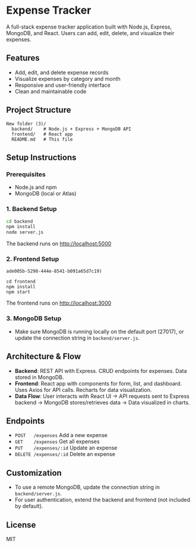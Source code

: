 # Expense Tracker

A full-stack expense tracker application built with Node.js, Express, MongoDB, and React. Users can add, edit, delete, and visualize their expenses.

## Features
- Add, edit, and delete expense records
- Visualize expenses by category and month
- Responsive and user-friendly interface
- Clean and maintainable code

## Project Structure
```
New folder (3)/
  backend/    # Node.js + Express + MongoDB API
  frontend/   # React app
  README.md   # This file
```

## Setup Instructions

### Prerequisites
- Node.js and npm
- MongoDB (local or Atlas)

### 1. Backend Setup
```bash
cd backend
npm install
node server.js
```
The backend runs on [http://localhost:5000](http://localhost:5000)

### 2. Frontend Setup
```bash![Screenshot 2025-06-25 221242](https://github.com/user-attachments/assets/9![Screenshot 2025-06-25 221255](https://github.com/user-attachments/assets/067dfaf8-3563-4990-ae73-f3e6d7a71314)
ade005b-5298-444e-8541-b091a65d7c19)

cd frontend
npm install
npm start
```
The frontend runs on [http://localhost:3000](http://localhost:3000)

### 3. MongoDB Setup
- Make sure MongoDB is running locally on the default port (27017), or update the connection string in `backend/server.js`.

## Architecture & Flow
- **Backend**: REST API with Express. CRUD endpoints for expenses. Data stored in MongoDB.
- **Frontend**: React app with components for form, list, and dashboard. Uses Axios for API calls. Recharts for data visualization.
- **Data Flow**: User interacts with React UI → API requests sent to Express backend → MongoDB stores/retrieves data → Data visualized in charts.

## Endpoints
- `POST   /expenses`   Add a new expense
- `GET    /expenses`   Get all expenses
- `PUT    /expenses/:id` Update an expense
- `DELETE /expenses/:id` Delete an expense

## Customization
- To use a remote MongoDB, update the connection string in `backend/server.js`.
- For user authentication, extend the backend and frontend (not included by default).

## License
MIT 
